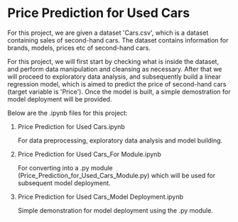 # Price Prediction for Used Cars

For this project, we are given a dataset 'Cars.csv', which is a dataset containing sales of second-hand cars. The dataset contains information for brands, models, prices etc of second-hand cars.

For this project, we will first start by checking what is inside the dataset, and perform data manipulation and cleansing as necessary. After that we will proceed to exploratory data analysis, and subsequently build a linear regression model, which is aimed to predict the price of second-hand cars (target variable is 'Price'). Once the model is built, a simple demostration for model deployment will be provided.

Below are the .ipynb files for this project:
1. Price Prediction for Used Cars.ipynb

   For data preprocessing, exploratory data analysis and model building.

2. Price Prediction for Used Cars_For Module.ipynb
   
   For converting into a .py module (Price_Prediction_for_Used_Cars_Module.py) which will be used for subsequent model deployment.

3. Price Prediction for Used Cars_Model Deployment.ipynb
   
   Simple demonstration for model deployment using the .py module.


